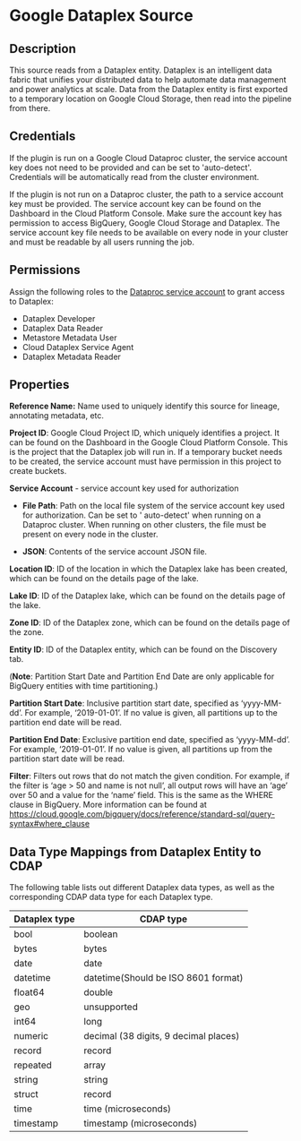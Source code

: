 # Google Dataplex Source

Description
-----------
This source reads from a Dataplex entity. Dataplex is an intelligent data fabric that unifies your distributed data to
help automate data management and power analytics at scale.
Data from the Dataplex entity is first exported to a temporary location on Google Cloud Storage, then read into the
pipeline from there.

Credentials
-----------
If the plugin is run on a Google Cloud Dataproc cluster, the service account key does not need to be provided and can be
set to 'auto-detect'. Credentials will be automatically read from the cluster environment.

If the plugin is not run on a Dataproc cluster, the path to a service account key must be provided. The service account
key can be found on the Dashboard in the Cloud Platform Console. Make sure the account key has permission to access
BigQuery, Google Cloud Storage and Dataplex. The service account key file needs to be available on every node in your
cluster and must be readable by all users running the job.

Permissions
-----------

Assign the following roles to the
[Dataproc service account](https://cloud.google.com/data-fusion/docs/concepts/service-accounts) to grant access to
Dataplex:
- Dataplex Developer
- Dataplex Data Reader
- Metastore Metadata User
- Cloud Dataplex Service Agent
- Dataplex Metadata Reader

Properties
----------
**Reference Name:** Name used to uniquely identify this source for lineage, annotating metadata, etc.

**Project ID**: Google Cloud Project ID, which uniquely identifies a project. It can be found on the Dashboard in the
Google Cloud Platform Console. This is the project that the Dataplex job will run in. If a temporary bucket needs to be
created, the service account must have permission in this project to create buckets.

**Service Account**  - service account key used for authorization

* **File Path**: Path on the local file system of the service account key used for authorization. Can be set to '
  auto-detect' when running on a Dataproc cluster. When running on other clusters, the file must be present on every
  node in the cluster.

* **JSON**: Contents of the service account JSON file.

**Location ID**: ID of the location in which the Dataplex lake has been created, which can be found on the details page
of the lake.

**Lake ID**: ID of the Dataplex lake, which can be found on the details page of the lake.

**Zone ID**: ID of the Dataplex zone, which can be found on the details page of the zone.

**Entity ID**: ID of the Dataplex entity, which can be found on the Discovery tab.

(**Note**: Partition Start Date and Partition End Date are only applicable for BigQuery entities with time
partitioning.)

**Partition Start Date**: Inclusive partition start date, specified as ‘yyyy-MM-dd’. For example, ‘2019-01-01’. If no
value is given, all partitions up to the partition end date will be read.

**Partition End Date**: Exclusive partition end date, specified as ‘yyyy-MM-dd’. For example, ‘2019-01-01’. If no value
is given, all partitions up from the partition start date will be read.

**Filter**: Filters out rows that do not match the given condition. For example, if the filter is ‘age > 50 and name is
not null’, all output rows will have an ‘age’ over 50 and a value for the ‘name’ field. This is the same as the WHERE
clause in BigQuery. More information can be found at
https://cloud.google.com/bigquery/docs/reference/standard-sql/query-syntax#where_clause

Data Type Mappings from Dataplex Entity to CDAP
----------
The following table lists out different Dataplex data types, as well as the corresponding CDAP data type for each
Dataplex type.

| Dataplex type | CDAP type                             |
|---------------|---------------------------------------|
| bool          | boolean                               |
| bytes         | bytes                                 |
| date          | date                                  |
| datetime      | datetime(Should be ISO 8601 format)   |
| float64       | double                                |
| geo           | unsupported                           |
| int64         | long                                  |
| numeric       | decimal (38 digits, 9 decimal places) |
| record        | record                                |
| repeated      | array                                 |
| string        | string                                |
| struct        | record                                |
| time          | time (microseconds)                   |
| timestamp     | timestamp (microseconds)              |
